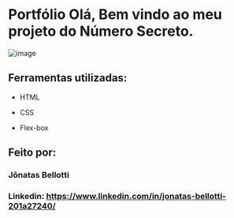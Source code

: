 # Portfólio Olá, Bem vindo ao meu projeto do Número Secreto.

![image]()

## Ferramentas utilizadas:

* HTML

* CSS

* Flex-box

## Feito por:

### Jônatas Bellotti

### Linkedin: https://www.linkedin.com/in/jonatas-bellotti-201a27240/

